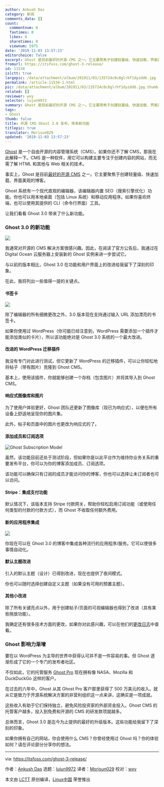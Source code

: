 ```yaml
---
author: Ankush Das
category: 新闻
comments_data: []
count:
  commentnum: 0
  favtimes: 0
  likes: 0
  sharetimes: 0
  viewnum: 5975
date: '2019-11-03 13:57:23'
editorchoice: false
excerpt: Ghost 是目前最好的开源 CMS 之一。它主要聚焦于创建轻量级、快速加载、界面美观的博客。
fromurl: https://itsfoss.com/ghost-3-release/
id: 11534
islctt: true
largepic: /data/attachment/album/201911/03/135724c0c8glrhf1dyzdd6.jpg
permalink: /article-11534-1.html
pic: /data/attachment/album/201911/03/135724c0c8glrhf1dyzdd6.jpg.thumb.jpg
related: []
reviewer: wxy
selector: lujun9972
summary: Ghost 是目前最好的开源 CMS 之一。它主要聚焦于创建轻量级、快速加载、界面美观的博客。
tags:
- Ghost
thumb: false
title: 开源 CMS Ghost 3.0 发布，带来新功能
titlepic: true
translator: Morisun029
updated: '2019-11-03 13:57:23'
---
```


[Ghost](https://itsfoss.com/recommends/ghost/) 是一个自由开源的内容管理系统（CMS）。如果你还不了解 CMS，那我在此解释一下。CMS 是一种软件，用它可以构建主要专注于创建内容的网站，而无需了解 HTML 和其他与 Web 相关的技术。


事实上，Ghost 是目前[最好的开源 CMS](https://itsfoss.com/open-source-cms/) 之一。它主要聚焦于创建轻量级、快速加载、界面美观的博客。


Ghost 系统有一个现代直观的编辑器，该编辑器内置 SEO（搜索引擎优化）功能。你也可以用本地桌面（包括 Linux 系统）和移动应用程序。如果你喜欢终端，也可以使用其提供的 CLI（命令行界面）工具。


让我们看看 Ghost 3.0 带来了什么新功能。


### Ghost 3.0 的新功能


![](/data/attachment/album/201911/03/135724c0c8glrhf1dyzdd6.jpg)


我通常对开源的 CMS 解决方案很感兴趣。因此，在阅读了官方公告后，我通过在 Digital Ocean 云服务器上安装新的 Ghost 实例来进一步尝试它。


与以前的版本相比，Ghost 3.0 在功能和用户界面上的改进给我留下了深刻的印象。


在此，我将列出一些值得一提的关键点。


#### 书签卡


![](/data/attachment/album/201911/03/135726xj6tu0tsvwzmmmjw.png)


除了编辑器的所有细微更改之外，3.0 版本现在支持通过输入 URL 添加漂亮的书签卡。


如果你使用过 WordPress（你可能已经注意到，WordPress 需要添加一个插件才能添加类似的卡片），所以该功能绝对是 Ghost 3.0 系统的一个最大改进。


#### 改进的 WordPress 迁移插件


我没有专门对此进行测试，但它更新了 WordPress 的迁移插件，可以让你轻松地将帖子（带有图片）克隆到 Ghost CMS。


基本上，使用该插件，你就能够创建一个存档（包含图片）并将其导入到 Ghost CMS。


#### 响应式图像库和图片


为了使用户体验更好，Ghost 团队还更新了图像库（现已为响应式），以便在所有设备上舒适地呈现你的图片集。


此外，帖子和页面中的图片也更改为响应式的了。


#### 添加成员和订阅选项


![Ghost Subscription Model](/data/attachment/album/201911/03/135727kmwpokf5mjee9le5.jpg)


虽然，该功能目前还处于测试阶段，但如果你是以此平台作为维持你业务关系的重要发布平台，你可以为你的博客添加成员、订阅选项。


该功能可以确保只有订阅的成员才能访问你的博客，你也可以选择让未订阅者也可以访问。


#### Stripe：集成支付功能


默认情况下，该版本支持 Stripe 付款网关，帮助你轻松启用订阅功能（或使用任何类型的付款的付款方式），而 Ghost 不收取任何额外费用。


#### 新的应用程序集成


![](/data/attachment/album/201911/03/135730lx75nhl66n6z7hh8.jpg)


你现在可以在 Ghost 3.0 的博客中集成各种流行的应用程序/服务。它可以使很多事情自动化。


#### 默认主题改进


引入的默认主题（设计）已得到改进，现在也提供了夜间模式。


你也可以随时选择创建自定义主题（如果没有可用的预置主题）。


#### 其他小改进


除了所有关键亮点以外，用于创建帖子/页面的可视编辑器也得到了改进（具有某些拖放功能）。


我确定还有很多技术方面的更改，如果你对此感兴趣，可以在他们的[更改日志](https://ghost.org/faq/upgrades/)中查看。


### Ghost 影响力渐增


要在以 WordPress 为主导的世界中获得认可并不是一件容易的事。但 Ghost 逐渐形成了它的一个专门的发布者社区。


不仅如此，它的托管服务 [Ghost Pro](https://itsfoss.com/recommends/ghost-pro/) 现在拥有像 NASA、Mozilla 和 DuckDuckGo 这样的客户。


在过去的六年中，Ghost 从其 Ghost Pro 客户那里获得了 500 万美元的收入。就从它是致力于开源系统解决方案的非营利组织这一点来讲，这确实是一项成就。


这些收入有助于它们保持独立，避免风险投资家的外部资金投入。Ghost CMS 的托管客户越多，投入到免费和开源的 CMS 的研发款项就越多。


总体而言，Ghost 3.0 是迄今为止提供的最好的升级版本。这些功能给我留下了深刻的印象。


如果你拥有自己的网站，你会使用什么 CMS？你曾经使用过 Ghost 吗？你的体验如何？请在评论部分分享你的想法。




---


via: <https://itsfoss.com/ghost-3-release/>


作者：[Ankush Das](https://itsfoss.com/author/ankush/) 选题：[lujun9972](https://github.com/lujun9972) 译者：[Morisun029](https://github.com/Morisun029) 校对：[wxy](https://github.com/wxy)


本文由 [LCTT](https://github.com/LCTT/TranslateProject) 原创编译，[Linux中国](https://linux.cn/) 荣誉推出